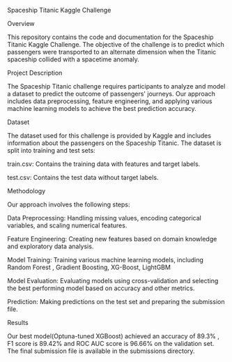 Spaceship Titanic Kaggle Challenge

Overview

This repository contains the code and documentation for the Spaceship Titanic Kaggle Challenge. The objective of the challenge is to predict which passengers were transported to an alternate dimension when the Titanic spaceship collided with a spacetime anomaly.

Project Description

The Spaceship Titanic challenge requires participants to analyze and model a dataset to predict the outcome of passengers' journeys. Our approach includes data preprocessing, feature engineering, and applying various machine learning models to achieve the best prediction accuracy.

Dataset

The dataset used for this challenge is provided by Kaggle and includes information about the passengers on the Spaceship Titanic. The dataset is split into training and test sets:

train.csv: Contains the training data with features and target labels.

test.csv: Contains the test data without target labels.

Methodology

Our approach involves the following steps:

Data Preprocessing: Handling missing values, encoding categorical variables, and scaling numerical features.

Feature Engineering: Creating new features based on domain knowledge and exploratory data analysis.

Model Training: Training various machine learning models, including Random Forest , Gradient Boosting, XG-Boost, LightGBM

Model Evaluation: Evaluating models using cross-validation and selecting the best performing model based on accuracy and other metrics.

Prediction: Making predictions on the test set and preparing the submission file.

Results

Our best model(Optuna-tuned XGBoost) achieved an accuracy of 89.3% , F1 score is 89.42% and ROC AUC score is 96.66% on the validation set. The final submission file is available in the submissions directory. 

